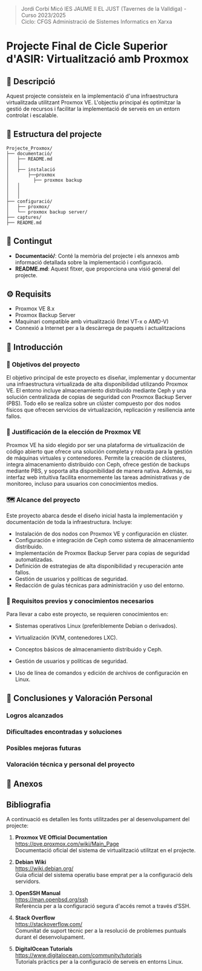 <a name="top"></a>
> Jordi Corbí Micó
> IES JAUME II EL JUST (Tavernes de la Valldiga) - Curso 2023/2025  
> Ciclo: CFGS Administració de Sistemes Informatics en Xarxa 

# Projecte Final de Cicle Superior d'ASIR: Virtualització amb Proxmox

## 📌 Descripció

Aquest projecte consisteix en la implementació d'una infraestructura virtualitzada utilitzant Proxmox VE. L'objectiu principal és optimitzar la gestió de recursos i facilitar la implementació de serveis en un entorn controlat i escalable.

## 🧱 Estructura del projecte

```
Projecte_Proxmox/
├── documentació/
│   ├── README.md
│   │ 
│   ├── instalació
│       ├──proxmox
│         ├── proxmox backup
│   │       
│   │
│   │
├── configuració/
│   ├── proxmox/
│   └── proxmox backup server/
├── captures/
├── README.md
```


## 📄 Contingut

- **Documentació/**: Conté la memòria del projecte i els annexos amb informació detallada sobre la implementació i configuració.
- **README.md**: Aquest fitxer, que proporciona una visió general del projecte.


## ⚙️ Requisits

- Proxmox VE 8.x
- Proxmox Backup Server 
- Maquinari compatible amb virtualització (Intel VT-x o AMD-V)
- Connexió a Internet per a la descàrrega de paquets i actualitzacions



## 📘 Introducción

###  🎯 Objetivos del proyecto

El objetivo principal de este proyecto es diseñar, implementar y documentar una infraestructura virtualizada de alta disponibilidad utilizando Proxmox VE. El entorno incluye almacenamiento distribuido mediante Ceph y una solución centralizada de copias de seguridad con Proxmox Backup Server (PBS). Todo ello se realiza sobre un clúster compuesto por dos nodos físicos que ofrecen servicios de virtualización, replicación y resiliencia ante fallos.

###  🧩 Justificación de la elección de Proxmox VE

Proxmox VE ha sido elegido por ser una plataforma de virtualización de código abierto que ofrece una solución completa y robusta para la gestión de máquinas virtuales y contenedores. Permite la creación de clústeres, integra almacenamiento distribuido con Ceph, ofrece gestión de backups mediante PBS, y soporta alta disponibilidad de manera nativa. Además, su interfaz web intuitiva facilita enormemente las tareas administrativas y de monitoreo, incluso para usuarios con conocimientos medios.

###  🗺️ Alcance del proyecto

Este proyecto abarca desde el diseño inicial hasta la implementación y documentación de toda la infraestructura. Incluye:

- Instalación de dos nodos con Proxmox VE y configuración en clúster.
- Configuración e integración de Ceph como sistema de almacenamiento distribuido.
- Implementación de Proxmox Backup Server para copias de seguridad automatizadas.
- Definición de estrategias de alta disponibilidad y recuperación ante fallos.
- Gestión de usuarios y políticas de seguridad.
- Redacción de guías técnicas para administración y uso del entorno.

###  🧠 Requisitos previos y conocimientos necesarios

Para llevar a cabo este proyecto, se requieren conocimientos en:

- Sistemas operativos Linux (preferiblemente Debian o derivados).


- Virtualización (KVM, contenedores LXC).
- Conceptos básicos de almacenamiento distribuido y Ceph.
- Gestión de usuarios y políticas de seguridad.
- Uso de línea de comandos y edición de archivos de configuración en Linux.


##  🧠 Conclusiones y Valoración Personal

###  Logros alcanzados

###  Dificultades encontradas y soluciones

###  Posibles mejoras futuras

###  Valoración técnica y personal del proyecto

##  📎 Anexos

## Bibliografia

A continuació es detallen les fonts utilitzades per al desenvolupament del projecte:

1. **Proxmox VE Official Documentation**  
   https://pve.proxmox.com/wiki/Main_Page  
   Documentació oficial del sistema de virtualització utilitzat en el projecte.

2. **Debian Wiki**  
   https://wiki.debian.org/  
   Guia oficial del sistema operatiu base emprat per a la configuració dels servidors.

3. **OpenSSH Manual**  
   https://man.openbsd.org/ssh  
   Referència per a la configuració segura d'accés remot a través d’SSH.

4. **Stack Overflow**  
   https://stackoverflow.com/  
   Comunitat de suport tècnic per a la resolució de problemes puntuals durant el desenvolupament.

5. **DigitalOcean Tutorials**  
   https://www.digitalocean.com/community/tutorials  
   Tutorials pràctics per a la configuració de serveis en entorns Linux.





